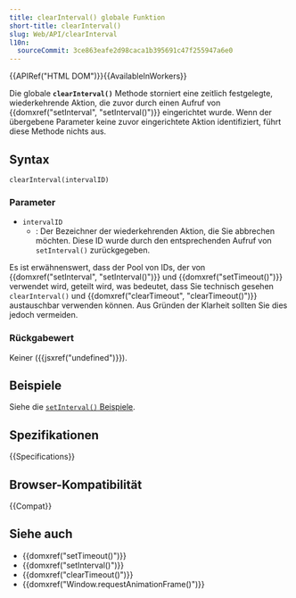 ```yaml
---
title: clearInterval() globale Funktion
short-title: clearInterval()
slug: Web/API/clearInterval
l10n:
  sourceCommit: 3ce863eafe2d98caca1b395691c47f255947a6e0
---
```


{{APIRef("HTML DOM")}}{{AvailableInWorkers}}

Die globale **`clearInterval()`** Methode storniert eine zeitlich festgelegte, wiederkehrende Aktion, die zuvor durch einen Aufruf von {{domxref("setInterval", "setInterval()")}} eingerichtet wurde. Wenn der übergebene Parameter keine zuvor eingerichtete Aktion identifiziert, führt diese Methode nichts aus.

## Syntax

```js-nolint
clearInterval(intervalID)
```

### Parameter

- `intervalID`
  - : Der Bezeichner der wiederkehrenden Aktion, die Sie abbrechen möchten. Diese ID wurde durch den entsprechenden Aufruf von `setInterval()` zurückgegeben.

Es ist erwähnenswert, dass der Pool von IDs, der von {{domxref("setInterval", "setInterval()")}} und {{domxref("setTimeout()")}} verwendet wird, geteilt wird, was bedeutet, dass Sie technisch gesehen `clearInterval()` und {{domxref("clearTimeout", "clearTimeout()")}} austauschbar verwenden können. Aus Gründen der Klarheit sollten Sie dies jedoch vermeiden.

### Rückgabewert

Keiner ({{jsxref("undefined")}}).

## Beispiele

Siehe die [`setInterval()` Beispiele](/de/docs/Web/API/setInterval#examples).

## Spezifikationen

{{Specifications}}

## Browser-Kompatibilität

{{Compat}}

## Siehe auch

- {{domxref("setTimeout()")}}
- {{domxref("setInterval()")}}
- {{domxref("clearTimeout()")}}
- {{domxref("Window.requestAnimationFrame()")}}
